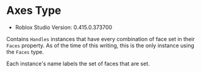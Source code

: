 # Axes Type
* Roblox Studio Version: 0.415.0.373700

Contains `Handles` instances that have every combination of face set in their `Faces` property. As of the time of this writing, this is the only instance using the `Faces` type.

Each instance's name labels the set of faces that are set.